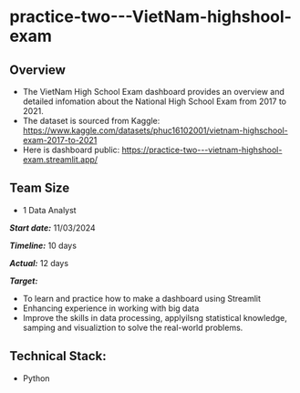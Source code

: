 # practice-two---VietNam-highshool-exam
## Overview 
- The VietNam High School Exam dashboard provides an overview and detailed infomation about the National High School Exam from 2017 to 2021.
- The dataset is sourced from Kaggle:  https://www.kaggle.com/datasets/phuc16102001/vietnam-highschool-exam-2017-to-2021
- Here is dashboard public: https://practice-two---vietnam-highshool-exam.streamlit.app/

## Team Size
- 1 Data Analyst

***Start date:*** 11/03/2024

***Timeline:*** 10 days

***Actual:*** 12 days

***Target:***
- To learn and practice how to make a dashboard using Streamlit 
- Enhancing experience in working with big data
- Improve the skills in data processing, applyilsng statistical knowledge, samping and visualiztion to solve the real-world problems.

## Technical Stack:
- Python
